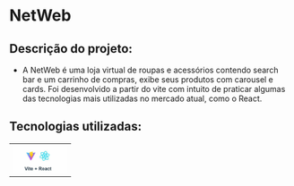 # NetWeb
## Descrição do projeto:
- A NetWeb é uma loja virtual de roupas e acessórios contendo search bar e um carrinho de compras, exibe seus produtos com carousel e cards. Foi desenvolvido a partir do vite com intuito de praticar algumas das tecnologias mais utilizadas no mercado atual, como o React.
## Tecnologias utilizadas:
<table>
  <tr>
    <td align="center" width="96">
      <img src="./images/vite-react.jpg" >
    </td>
  </tr>
</table>


